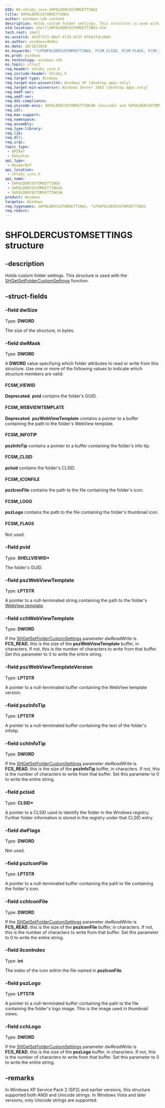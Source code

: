 ```yaml
---
UID: NS:shlobj_core.SHFOLDERCUSTOMSETTINGS
title: SHFOLDERCUSTOMSETTINGS
author: windows-sdk-content
description: Holds custom folder settings. This structure is used with the SHGetSetFolderCustomSettings function.
old-location: shell\SHFOLDERCUSTOMSETTINGS.htm
tech.root: shell
ms.assetid: a6357372-80ef-4719-b53f-87eb3fdc1b0d
ms.author: windowssdkdev
ms.date: 10/10/2018
ms.keywords: "*LPSHFOLDERCUSTOMSETTINGS, FCSM_CLSID, FCSM_FLAGS, FCSM_ICONFILE, FCSM_INFOTIP, FCSM_LOGO, FCSM_VIEWID, FCSM_WEBVIEWTEMPLATE, LPSHFOLDERCUSTOMSETTINGS, LPSHFOLDERCUSTOMSETTINGS structure pointer [Windows Shell], SHFOLDERCUSTOMSETTINGS, SHFOLDERCUSTOMSETTINGS structure [Windows Shell], SHFOLDERCUSTOMSETTINGSA, SHFOLDERCUSTOMSETTINGSW, _win32_SHFOLDERCUSTOMSETTINGS, shell.SHFOLDERCUSTOMSETTINGS, shlobj_core/LPSHFOLDERCUSTOMSETTINGS, shlobj_core/SHFOLDERCUSTOMSETTINGS, shlobj_core/SHFOLDERCUSTOMSETTINGSA, shlobj_core/SHFOLDERCUSTOMSETTINGSW"
ms.prod: windows
ms.technology: windows-sdk
ms.topic: struct
req.header: shlobj_core.h
req.include-header: Shlobj.h
req.target-type: Windows
req.target-min-winverclnt: Windows XP [desktop apps only]
req.target-min-winversvr: Windows Server 2003 [desktop apps only]
req.kmdf-ver: 
req.umdf-ver: 
req.ddi-compliance: 
req.unicode-ansi: SHFOLDERCUSTOMSETTINGSW (Unicode) and SHFOLDERCUSTOMSETTINGSA (ANSI)
req.idl: 
req.max-support: 
req.namespace: 
req.assembly: 
req.type-library: 
req.lib: 
req.dll: 
req.irql: 
topic_type:
 - APIRef
 - kbSyntax
api_type:
 - HeaderDef
api_location:
 - shlobj_core.h
api_name:
 - SHFOLDERCUSTOMSETTINGS
 - SHFOLDERCUSTOMSETTINGSA
 - SHFOLDERCUSTOMSETTINGSW
product: Windows
targetos: Windows
req.typenames: SHFOLDERCUSTOMSETTINGS, *LPSHFOLDERCUSTOMSETTINGS
req.redist: 
---
```


# SHFOLDERCUSTOMSETTINGS structure


## -description


Holds custom folder settings. This structure is used with the <a href="https://msdn.microsoft.com/38b78a4b-ba68-4dff-812d-d4c7421eb202">SHGetSetFolderCustomSettings</a> function.


## -struct-fields




### -field dwSize

Type: <b>DWORD</b>

The size of the structure, in bytes.


### -field dwMask

Type: <b>DWORD</b>

A <b>DWORD</b> value specifying which folder attributes to read or write from this structure. Use one or more of the following values to indicate which structure members are valid:



#### FCSM_VIEWID

<b>Deprecated</b>. <b>pvid</b> contains the folder's GUID.



#### FCSM_WEBVIEWTEMPLATE

<b>Deprecated</b>. <b>pszWebViewTemplate</b> contains a pointer to a buffer containing the path to the folder's WebView template.



#### FCSM_INFOTIP

<b>pszInfoTip</b> contains a pointer to a buffer containing the folder's info tip.



#### FCSM_CLSID

<b>pclsid</b> contains the folder's CLSID.



#### FCSM_ICONFILE

<b>pszIconFile</b> contains the path to the file containing the folder's icon.



#### FCSM_LOGO

<b>pszLogo</b> contains the path to the file containing the folder's thumbnail icon.



#### FCSM_FLAGS

Not used.


### -field pvid

Type: <b>SHELLVIEWID*</b>

The folder's GUID.


### -field pszWebViewTemplate

Type: <b>LPTSTR</b>

A pointer to a null-terminated string containing the path to the folder's <a href="https://msdn.microsoft.com/a894df21-bcc6-4760-b7d7-9bf95a0dba7f">WebView template</a>.


### -field cchWebViewTemplate

Type: <b>DWORD</b>

If the <a href="https://msdn.microsoft.com/38b78a4b-ba68-4dff-812d-d4c7421eb202">SHGetSetFolderCustomSettings</a> parameter <i>dwReadWrite</i> is <b>FCS_READ</b>, this is the size of the <b>pszWebViewTemplate</b> buffer, in characters. If not, this is the number of characters to write from that buffer. Set this parameter to 0 to write the entire string.


### -field pszWebViewTemplateVersion

Type: <b>LPTSTR</b>

A pointer to a null-terminated buffer containing the WebView template version.


### -field pszInfoTip

Type: <b>LPTSTR</b>

A pointer to a null-terminated buffer containing the text of the folder's infotip.


### -field cchInfoTip

Type: <b>DWORD</b>

If the <a href="https://msdn.microsoft.com/38b78a4b-ba68-4dff-812d-d4c7421eb202">SHGetSetFolderCustomSettings</a> parameter <i>dwReadWrite</i> is <b>FCS_READ</b>, this is the size of the <b>pszInfoTip</b> buffer, in characters. If not, this is the number of characters to write from that buffer. Set this parameter to 0 to write the entire string.


### -field pclsid

Type: <b>CLSID*</b>

A pointer to a CLSID used to identify the folder in the Windows registry. Further folder information is stored in the registry under that CLSID entry.


### -field dwFlags

Type: <b>DWORD</b>

Not used.


### -field pszIconFile

Type: <b>LPTSTR</b>

A pointer to a null-terminated buffer containing the path to file containing the folder's icon.


### -field cchIconFile

Type: <b>DWORD</b>

If the <a href="https://msdn.microsoft.com/38b78a4b-ba68-4dff-812d-d4c7421eb202">SHGetSetFolderCustomSettings</a> parameter <i>dwReadWrite</i> is <b>FCS_READ</b>, this is the size of the <b>pszIconFile</b> buffer, in characters. If not, this is the number of characters to write from that buffer. Set this parameter to 0 to write the entire string.


### -field iIconIndex

Type: <b>int</b>

The index of the icon within the file named in <b>pszIconFile</b>.


### -field pszLogo

Type: <b>LPTSTR</b>

A pointer to a null-terminated buffer containing the path to the file containing the folder's logo image. This is the image used in thumbnail views.


### -field cchLogo

Type: <b>DWORD</b>

If the <a href="https://msdn.microsoft.com/38b78a4b-ba68-4dff-812d-d4c7421eb202">SHGetSetFolderCustomSettings</a> parameter <i>dwReadWrite</i> is <b>FCS_READ</b>, this is the size of the <b>pszLogo</b> buffer, in characters. If not, this is the number of characters to write from that buffer. Set this parameter to 0 to write the entire string.


## -remarks



In Windows XP Service Pack 2 (SP2) and earlier versions, this structure supported both ANSI and Unicode strings. In Windows Vista and later versions, only Unicode strings are supported.



